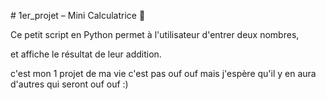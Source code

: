 \# 1er\_projet – Mini Calculatrice 🧮



Ce petit script en Python permet à l'utilisateur d'entrer deux nombres,

et affiche le résultat de leur addition.



c'est mon 1 projet de ma vie c'est pas ouf ouf mais j'espère qu'il y en aura d'autres qui seront ouf ouf :)

